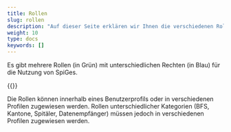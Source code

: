 ```yaml
---
title: Rollen
slug: rollen
description: "Auf dieser Seite erklären wir Ihnen die verschiedenen Rollen, die es auf der Plattform gibt."
weight: 10
type: docs
keywords: []
---
```


Es gibt mehrere Rollen (in Grün) mit unterschiedlichen Rechten (in Blau) für die Nutzung von SpiGes.

{{<insertImage image="roles.png" class="edge max-w-90">}}

Die Rollen können innerhalb eines Benutzerprofils oder in verschiedenen Profilen zugewiesen werden. Rollen unterschiedlicher Kategorien (BFS, Kantone, Spitäler, Datenempfänger) müssen jedoch in verschiedenen Profilen zugewiesen werden.
